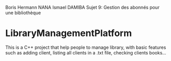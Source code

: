 Boris Hermann NANA
Ismael DAMIBA
Sujet 9: Gestion des abonnés pour une bibliothèque
# LibraryManagementPlatform
 This is a C++ project that help people to manage library, with basic features such as adding client, listing all clients in a .txt file, checking clients books...
